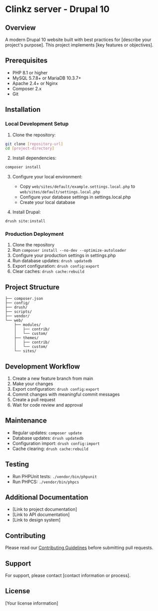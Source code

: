 # Clinkz server - Drupal 10

## Overview
A modern Drupal 10 website built with best practices for [describe your project's purpose]. This project implements [key features or objectives].

## Prerequisites
- PHP 8.1 or higher
- MySQL 5.7.8+ or MariaDB 10.3.7+
- Apache 2.4+ or Nginx
- Composer 2.x
- Git

## Installation

### Local Development Setup
1. Clone the repository:
```bash
git clone [repository-url]
cd [project-directory]
```

2. Install dependencies:
```bash
composer install
```

3. Configure your local environment:
    - Copy `web/sites/default/example.settings.local.php` to `web/sites/default/settings.local.php`
    - Configure your database settings in settings.local.php
    - Create your local database

4. Install Drupal:
```bash
drush site:install
```

### Production Deployment
1. Clone the repository
2. Run `composer install --no-dev --optimize-autoloader`
3. Configure your production settings in settings.php
4. Run database updates: `drush updatedb`
5. Export configuration: `drush config:export`
6. Clear caches: `drush cache:rebuild`

## Project Structure
```
├── composer.json
├── config/
├── drush/
├── scripts/
├── vendor/
└── web/
    ├── modules/
    │   ├── contrib/
    │   └── custom/
    ├── themes/
    │   ├── contrib/
    │   └── custom/
    └── sites/
```

## Development Workflow
1. Create a new feature branch from main
2. Make your changes
3. Export configuration: `drush config:export`
4. Commit changes with meaningful commit messages
5. Create a pull request
6. Wait for code review and approval

## Maintenance
- Regular updates: `composer update`
- Database updates: `drush updatedb`
- Configuration import: `drush config:import`
- Cache clearing: `drush cache:rebuild`

## Testing
- Run PHPUnit tests: `./vendor/bin/phpunit`
- Run PHPCS: `./vendor/bin/phpcs`

## Additional Documentation
- [Link to project documentation]
- [Link to API documentation]
- [Link to design system]

## Contributing
Please read our [Contributing Guidelines](CONTRIBUTING.md) before submitting pull requests.

## Support
For support, please contact [contact information or process].

## License
[Your license information]
